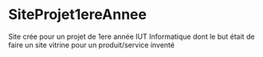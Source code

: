 # SiteProjet1ereAnnee
Site crée pour un projet de 1ere année IUT Informatique dont le but était de faire un site vitrine pour un produit/service inventé
